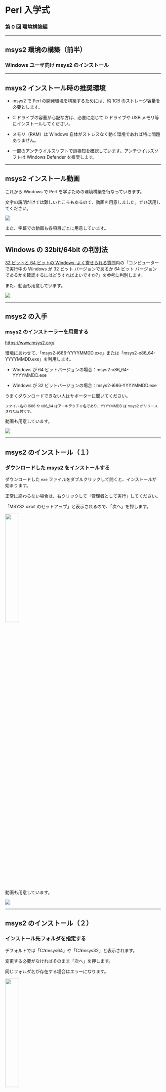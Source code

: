 # Perl 入学式

### 第 0 回 環境構築編

---

## msys2 環境の構築（前半）

### Windows ユーザ向け msys2 のインストール

---

## msys2 インストール時の推奨環境

- msys2 で Perl の開発環境を構築するためには、約 1GB のストレージ容量を必要とします。

- C ドライブの容量が心配な方は、必要に応じて D ドライブや USB メモリ等にインストールしてください。

- メモリ（RAM）は Windows 自体がストレスなく動く環境であれば特に問題ありません。

- 一部のアンチウイルスソフトで誤検知を確認しています。アンチウイルスソフトは Windows Defender を推奨します。

---

## msys2 インストール動画

これから Windows で Perl を学ぶための環境構築を行なっていきます。

文字の説明だけでは難しいところもあるので、動画を用意しました。ぜひ活用してください。

[![](https://img.youtube.com/vi/--XD8Q63XfU/0.jpg)](https://www.youtube.com/watch?v=--XD8Q63XfU)

また、字幕での動画も各項目ごとに用意しています。

---

## Windows の 32bit/64bit の判別法

<a href="https://support.microsoft.com/ja-jp/help/15056/windows-32-64-bit-faq" target="_blank">32 ビットと 64 ビットの Windows: よく寄せられる質問</a>内の「コンピューターで実行中の Windows が 32 ビット バージョンであるか 64 ビット バージョンであるかを確認するにはどうすればよいですか?」を参考に判別します。

また、動画も用意しています。

[![](https://img.youtube.com/vi/55PqdgiJ-mU/0.jpg)](https://www.youtube.com/watch?v=55PqdgiJ-mU)

---

## msys2 の入手

### msys2 のインストーラーを用意する

<a href="https://www.msys2.org/" target="_blank">https://www.msys2.org/</a>

環境にあわせて、「msys2-i686-YYYYMMDD.exe」または「msys2-x86_64-YYYYMMDD.exe」を利用します。

- Windows が 64 ビットバージョンの場合：msys2-x86_64-YYYYMMDD.exe

- Windows が 32 ビットバージョンの場合：msys2-i686-YYYYMMDD.exe

うまくダウンロードできない人はサポーターに聞いてください。

<small>ファイル名の i686 や x86_64 はアーキテクチャ名であり、YYYYMMDD は msys2 がリリースされた日付です。</small>

動画も用意しています。

[![](https://img.youtube.com/vi/YD_2pi6isQ4/0.jpg)](https://www.youtube.com/watch?v=YD_2pi6isQ4)

---

## msys2 のインストール（１）

### ダウンロードした msys2 をインストールする

ダウンロードした `exe` ファイルをダブルクリックして開くと、インストールが始まります。

正常に終わらない場合は、右クリックして「管理者として実行」してください。

「MSYS2 xxbit のセットアップ」と表示されるので、「次へ」を押します。

<img src="image/0.png" align='left' style='width: 30%'><br clear="all">

<br clear="all">

動画も用意しています。

[![](https://img.youtube.com/vi/LNPbSXNH0yM/0.jpg)](https://www.youtube.com/watch?v=LNPbSXNH0yM)

---

## msys2 のインストール（２）

### インストール先フォルダを指定する

デフォルトでは「C:¥msys64」や「C:¥msys32」と表示されます。

変更する必要がなければそのまま「次へ」を押します。

同じフォルダ名が存在する場合はエラーになります。

<img src="image/1.png" align='left' style='width: 30%'>

<br clear="all">

---

## msys2 のインストール（３）

### スタートメニューのショートカット名を指定

デフォルトでは「MSYS2 64bit」や「MSYS2 32bit」と表示されます。

任意の名前を指定できますが、変更する必要がなければそのまま「次へ」を押します。

<img src="image/2.png" align='left' style='width: 30%'>

<br clear="all">

---

## msys2 のインストール（４）

### インストールを開始します

ここまで完了すると「MSYS2 64bit のインストール」または「MSYS2 32bit のインストール」と表示され、msys2 のインストールがはじまります。
<img src="image/3.png" align='left' style='width: 30%'>

<br clear="all">

---

## msys2 のインストール（５）

### インストールの完了

インストールが完了すると「MSYS2 64bit のウィザードの完了」または「MSYS2 32bit のウィザードの完了」と表示されます。
<img src="image/4.png" align='left' style='width: 30%'>

<br clear="all">

「MSYS2 64bit を実行中。」「MSYS2 32bit を実行中。」どちらかが表示されます。チェックボックスはオンにしたまま「完了」をクリックします。

---

## msys2 のインストール（６）

### msys2 の起動

インストーラーで「完了」をクリックすると msys2 が起動します。

<img src="image/5.png" align='left' style='width: 30%'>

<br clear="all">

この「黒い窓」「黒い画面」のことを「**ターミナル**」「**端末**」と言います。

---

## msys2 のインストール（7）

### msys2 の起動（2 回目以降）

次回以降は次のどちらかの方法で起動します。

- スタートメニューから「MSYS2 MSYS」を選択して起動

- インストールしたディレクトリ内の「msys2.exe」を起動

- タスクバーの検索メニューに msys2 と入力し、検索候補の中から「MSYS2 MSYS」を選択して起動

---

## msys2 のインストール（8）

### msys2 を起動したときに

次のようなウィンドウが表示される場合があります。

<img src="image/mintty1.png" align='left' style='width: 30%'>

<br clear="all">

この場合は、「MSYS2」を選択します。

<small>Perl を利用する場合は「MSYS2」が適しているため</small>

---

## msys2 環境の構築（後半）

### Windows ユーザ向け Perl のインストール

---

## msys2 のセットアップ（１）

### パッケージマネージャを利用する

**パッケージマネージャ**はソフトウェアを管理するためのソフトウェアです。

このパッケージマネージャを利用して Perl をインストールします。

msys2 では <ruby>pacman<rt>パックマン</rt></ruby> というパッケージマネージャを利用します。

---

## msys2 のセットアップ（２）

### コマンド入力時の注意点

これ以降、下記のように入力コマンドを示す記載が頻繁に例示されます。

```bash
# msys2 とデータベース情報のアップデート
$ pacman -Syu
```

「<ruby>`#`<rt>シャープ</rt></ruby>」から始まる行はコメントです。**入力は不要**です。

「<ruby>`$`<rt>ダラー</rt></ruby>」はプロンプトです。コマンドが入力ができる状態であることを意味します。`$` の入力は必要ありません。

上記は `pacman -Syu`と入力し、行末で enter キー、またはリターンキーを押すことを意味します。

Perl のインストールまで動画も用意しています。

[![](https://img.youtube.com/vi/I6zO4l6koMU/0.jpg)](https://www.youtube.com/watch?v=I6zO4l6koMU)

---

## msys2 のセットアップ（３）

### パッケージマネージャを利用する

利用するソフトウェアを最新で安全な状態に保つためには、パッケージマネージャが管理している情報の更新が不可欠です。

次のコマンドを実行して pacman が管理しているデータベースを更新しましょう。

大文字・小文字にも意味があります。書いてある通りに入力してください。

```bash
# msys2 とデータベース情報のアップデート
$ pacman -Syu
```

<img src="image/7.png" align='left' style='width: 30%'>

<br clear="all">

アップデートが成功すると、ターミナルは自動で閉じられます。

---

## msys2 のセットアップ（４）

### msys2 に perl をインストールする

pacman を利用して、さまざまなソフトウェアをインストールすることができます。

さっそく perl をインストールしてみましょう。

---

## msys2 のセットアップ（５）

### msys2 に perl をインストールする

次のコマンドを実行して perl を利用するために必要なソフトウェアをインストールします。
すべて完了するまで少し時間がかかります。

```bash
# perlと必要なソフトウェアのインストール
$ yes "" | pacman -Sy perl perl-CPAN msys2-devel make libcrypt-devel openssl perl-Net-SSLeay perl-IO-Socket-SSL
```

<img src="image/8.png" align='left' style='width: 30%'>

<br clear="all">

---

## perl の動作確認

### Windows ユーザ向け msys2 版

---

## perl の動作確認（１）

### perl が動作することを確認しましょう

次のコマンドを実行して perl のバージョンを確認します。

`This is perl 5, version xx, ...` などと表示されれば、インストールは成功しています。

```bash
# perlのバージョンを確認する
$ perl -v
```

<img src="image/9.png" align='left' style='width: 30%'>

<br clear="all">

---

## perl の動作確認（２）

### cpan が動作することを確認しましょう

次のコマンドを実行して perl で利用する cpan が動作することを確認します。

```bash
# cpanの動作状況を確認する。入力を求められるので yes と入力してエンターキーを押す
$ cpan JSON::XS

# インストールが完了したら以下を実行。正常な場合は何も出力されません。
$ perl -MJSON::XS -e 1
```

---

## perl の動作確認（3）

### すでに別の Perl をインストールしている場合

<img src="image/10.png" align='left' style='width: 30%'>

<br clear="all">

既に別の Perl をインストールしている場合、環境変数 PERL5LIB の影響を受ける場合があります。

その場合は「PERL5LIB=」などを実行し、PERL5LIB を空にしてから実行してください。

---

## msys2 の基本

### Windows ユーザ向け

---

## msys2 の基本 (１)

msys2 に限らず、ほとんど全てのソフトウェアは様々な理由でアップデートされます。

msys2 は pacman 利用することで、インストールされているソフトウェアを最新にすることができます。定期的に実行しましょう。

以下のコマンドを実行すると msys2 にインストールされているソフトウェアがアップデートされます。

ただし、アップデートは時間がかかるため、**ここでは実行せずに家で実行する** ようにしてください。

```bash
# ソフトウェアのアップデート
$ pacman -Syu
```

更新内容によっては、全ての更新が 1 度で終了せずに msys2 を 1 度閉じてから、再度起動し、もう一度上記のコマンドを実行する必要があるので覚えておきましょう。

---

## msys2 の基本 (２)

パッケージマネージャを利用したパッケージの検索とインストールの方法を紹介します。

もしもインストールが失敗する場合は、先ほど紹介したアップデートを実行してみましょう。

```bash
# パッケージの検索（perl-YAMLを検索する）
$ pacman -Ss perl-YAML

# パッケージ情報を確認（perl-YAMLを確認する）
$ pacman -Si perl-YAML

# パッケージのインストール（perl-YAMLをインストールする）
$ pacman -S perl-YAML
```

---

## msys2 の基本 (３)

msys2 では windows のコマンドも実行できます。

ただし、ターミナルの文字コードの問題で文字化けが発生する場合があります。

<img src="image/ping1.png" align='left' style='width: 70%'>

<br clear="all">

---

## msys2 の基本 (４)

msys2 に用意されている `start` コマンドは、アプリケーションを実行するためのコマンドです。

これは非常に便利な機能です。試しに以下のコマンドを実行してみてください。

```bash
# startの後にスペースと.（ドット）を入力して実行
$ start .
```

現在のディレクトリで <ruby>Explorer<rt>エクスプローラー</rt></ruby> が起動します。

---

## msys2 の基本 (５)

先ほどの start コマンドで開いた Explorer のディレクトリパスを見てみましょう。

次のようなパスになっているはずです。

```bash
# XXはアーキテクチャによって変わります。
# <User>の部分は皆さんが利用しているユーザー名です。
C:\msysXX\home\<User>
```

msys2 は標準で `C:\msysXX\` 配下に様々なディレクトリを作成します。

そのため、ファイルの編集には Windows のアプリケーションをそのまま利用することができます。

大切なことなので、必ず覚えておいてください。

---

## これで perl のインストールは完了です。お疲れ様でした!
